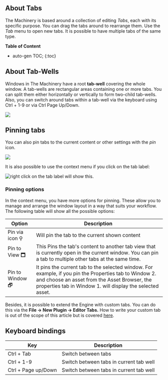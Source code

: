 ## About Tabs

The Machinery is based around a collection of editing *Tabs*, each with its specific purpose. You can drag the tabs around to rearrange them. Use the *Tab* menu to open new tabs. It is possible to have multiple tabs of the same type.

**Table of Content**

* auto-gen TOC;
{:toc}


## About Tab-Wells
Windows in The Machinery have a root **tab-well** covering the whole window. A tab-wells are rectangular areas containing one or more tabs. You can split them either horizontally or vertically to form two-child tab-wells. Also, you can switch around tabs within a tab-well via the keyboard using Ctrl + 1-9 or via Ctrl Page Up/Down.

![](https://paper-attachments.dropbox.com/s_688CFE67758A45D845E788E6DA05448A2BCF730C2B07FEF2D06AB18D2C46F736_1608290650481_keyboard-record.gif)

## Pinning tabs
You can also pin tabs to the current content or other settings with the *pin* icon.

![](https://paper-attachments.dropbox.com/s_688CFE67758A45D845E788E6DA05448A2BCF730C2B07FEF2D06AB18D2C46F736_1625427774726_image.png)


It is also possible to use the context menu if you click on the tab label:

![right click on the tab label will show this.](https://paper-attachments.dropbox.com/s_688CFE67758A45D845E788E6DA05448A2BCF730C2B07FEF2D06AB18D2C46F736_1625427822543_image.png)

### Pinning options
In the context menu, you have more options for pinning. These allow you to manage and arrange the window layout in a way that suits your workflow. The following table will show all the possible options:

| Option          | Description                                                  |
| --------------- | ------------------------------------------------------------ |
| Pin via icon ⚲  | Will pin the tab to the current shown content                |
| Pin to View 🗖   | This Pins the tab's content to another tab view that is currently open in the current window. You can pin a tab to multiple other tabs at the same time. |
| Pin to Window 🗗 | It pins the current tab to the selected window. For example, if you pin the Properties tab to Window 2. and choose an asset from the Asset Browser, the properties tab in Window 1. will display the selected asset. |

Besides, it is possible to extend the Engine with custom tabs. You can do this via the **File → New Plugin → Editor Tabs.** How to write your custom tab is out of the scope of this article but is covered [here]({{base_url}}extending_the_machinery/write-a-plugin.html).

## Keyboard bindings

| Key                 | Description                             |
| ------------------- | --------------------------------------- |
| Ctrl + Tab          | Switch between tabs                     |
| Ctrl + 1-9          | Switch between tabs in current tab well |
| Ctrl + Page up/Down | Switch between tabs in current tab well |
